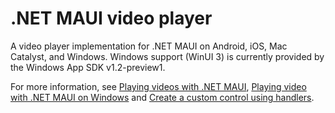 # .NET MAUI video player

A video player implementation for .NET MAUI on Android, iOS, Mac Catalyst, and Windows. Windows support (WinUI 3) is currently provided by the Windows App SDK v1.2-preview1.

For more information, see [Playing videos with .NET MAUI](https://www.davidbritch.com/2022/07/playing-video-with-net-maui_28.html), [Playing video with .NET MAUI on Windows](https://www.davidbritch.com/2022/09/playing-video-with-net-maui-on-windows.html) and [Create a custom control using handlers](https://docs.microsoft.com/dotnet/maui/user-interface/handlers/create).
